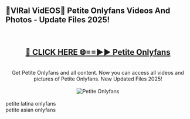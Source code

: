 <h2>🔴VIRal VidEOS🔴 Petite Onlyfans Videos And Photos - Update Files 2025!</h2>
<br>
<div align="center">
<h2><a href="https://virallinks.top/odZfE0" rel="nofollow">🔴 CLICK HERE 🌐==►► Petite Onlyfans</a></h2>
<br>
Get Petite Onlyfans and all content. Now you can access all videos and pictures of Petite Onlyfans. New Updated Files 2025!
<br>
<br>
<a href="https://virallinks.top/odZfE0" rel="nofollow" data-target="animated-image.originalLink"><img src="https://i.imgur.com/dJHk4Zq.gif)" alt="Petite Onlyfans" style="max-width: 100%; display: inline-block;" data-target="animated-image.originalImage"></a>
</div>
<br>
petite latina onlyfans<br>
petite asian onlyfans